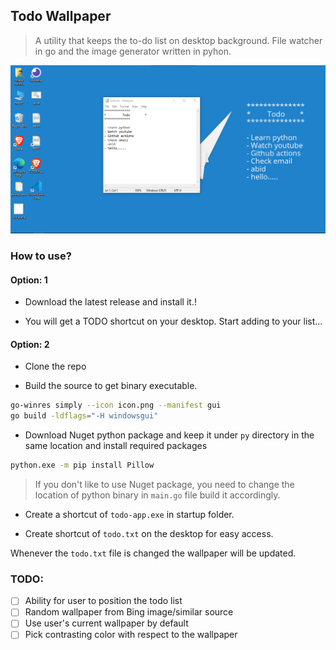 ## Todo Wallpaper
> A utility that keeps the to-do list on desktop background. File watcher in go and the image generator written in pyhon.

![screenshot](screenshot.png)

### How to use?

#### Option: 1

- Download the latest release and install it.!

- You will get a TODO shortcut on your desktop. Start adding to your list...

#### Option: 2

- Clone the repo

- Build the source to get binary executable.

```bash
go-winres simply --icon icon.png --manifest gui
go build -ldflags="-H windowsgui"

```

- Download Nuget python package and keep it under `py` directory in
the same location and install required packages

```bash
python.exe -m pip install Pillow

```

> If you don't like to use Nuget package, you need to change the location of python binary in `main.go` file build it accordingly.

- Create a shortcut of `todo-app.exe` in startup folder.

- Create shortcut of `todo.txt` on the desktop for easy access.


Whenever the `todo.txt` file is changed the wallpaper will be updated.


### TODO:
- [ ] Ability for user to position the todo list
- [ ] Random wallpaper from Bing image/similar source
- [ ] Use user's current wallpaper by default
- [ ] Pick contrasting color with respect to the wallpaper
